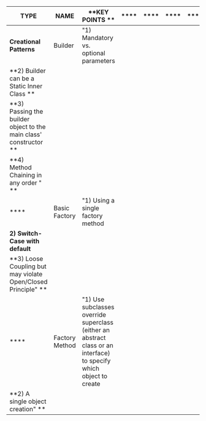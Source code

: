 | **TYPE**                                                            | **NAME**       | **KEY POINTS **                                                                                                      | **** | **** | **** | **** | **** | **** | **** |
|---------------------------------------------------------------------|----------------|----------------------------------------------------------------------------------------------------------------------|------|------|------|------|------|------|------|
| **Creational Patterns**                                             | Builder        | "1) Mandatory vs. optional parameters                                                                                |      |      |      |      |      |      |      |
| **2) Builder can be a Static Inner Class  **                        |                |                                                                                                                      |      |      |      |      |      |      |      |
| **3) Passing the builder object to the main class' constructor   ** |                |                                                                                                                      |      |      |      |      |      |      |      |
| **4) Method Chaining in any order  " **                             |                |                                                                                                                      |      |      |      |      |      |      |      |
| ****                                                                | Basic Factory  | "1) Using a single factory method                                                                                    |      |      |      |      |      |      |      |
| **2) Switch-Case with default**                                     |                |                                                                                                                      |      |      |      |      |      |      |      |
| **3) Loose Coupling but may violate Open/Closed Principle" **       |                |                                                                                                                      |      |      |      |      |      |      |      |
| ****                                                                | Factory Method | "1) Use subclasses override superclass  (either an abstract class or an interface) to specify which object to create |      |      |      |      |      |      |      |
| **2) A single object creation" **                                   |                |                                                                                                                      |      |      |      |      |      |      |      |
